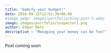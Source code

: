 ```yaml
---
title: "Gamify your budget!"
date: 2018-09-12T12:52:36+06:00
#image_webp: images/portfolio/blog-post-3.webp
image: images/portfolio/inspector1.png
author: Edgar Neto
description : "Managing your money can be fun!"
---
```


Post coming soon